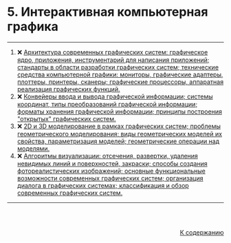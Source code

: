 #

<div id="md-top">
  <h1>5. Интерактивная компьютерная графика</h1>
</div>

<hr/>
<ol>
  <li>❌ <a href="#1"> Архитектура современных графических систем: графическое ядро, приложения, инструментарий для написания приложений; стандарты в области разработки графических систем; технические средства компьютерной графики: мониторы, графические адаптеры, плоттеры, принтеры, сканеры; графические процессоры, аппаратная реализация графических функций. </a></li>
  <li>❌ <a href="#2"> Конвейеры ввода и вывода графической информации; системы координат, типы преобразований графической информации; форматы хранения графической информации; принципы построения "открытых" графических систем. </a></li>
  <li>❌ <a href="#3"> 2D и 3D моделирование в рамках графических систем; проблемы геометрического моделирования; виды геометрических моделей их свойства, параметризация моделей; геометрические операции над моделями. </a></li>
  <li>❌ <a href="#4"> Алгоритмы визуализации: отсечения, развертки, удаления невидимых линий и поверхностей, закраски; способы создания фотореалистических изображений; основные функциональные возможности современных графических систем; организация диалога в графических системах; классификация и обзор современных графических систем. </a></li>
</ol>
<hr/>
<br />

##

<p align="right"><a href="#md-top">К содержанию</a></p>
